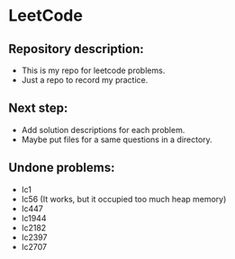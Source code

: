 # LeetCode

## Repository description: 

- This is my repo for leetcode problems.
- Just a repo to record my practice.

## Next step: 

- Add solution descriptions for each problem.
- Maybe put files for a same questions in a directory.

## Undone problems: 

- lc1
- lc56 (It works, but it occupied too much heap memory)
- lc447
- lc1944
- lc2182
- lc2397
- lc2707
